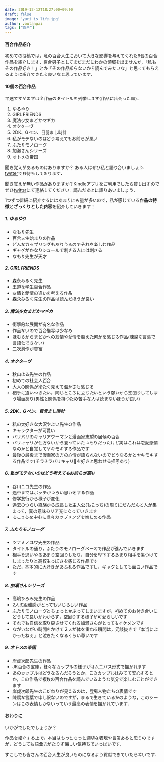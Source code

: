 ```yaml
---
date: 2019-12-12T18:27:00+09:00
draft: false
image: 'yuri_is_life.jpg'
author: youtangai
tags: ["百合"]
---
```


#### 百合作品紹介
初めての投稿では，私の百合人生において大きな影響を与えてくれた9個の百合作品を紹介します．百合男子としてまだまだにわかの領域を出ませんが，「私もその作品好き！」とか「その作品知らないから読んでみたいな」と思ってもらえるように紹介できたら良いなと思っています．

#### 10個の百合作品
早速ですがまずは全作品のタイトルを列挙します(作品に出会った順)．

1. ゆるゆり
1. GIRL FRIENDS
1. 魔法少女まどかマギカ
1. オクターヴ
1. 2DK、Gペン、目覚まし時計
1. 私がモテないのはどう考えてもお前らが悪い
1. ふたりモノローグ
1. 加瀬さんシリーズ
1. オトメの帝国

聞き覚えがあるものはありますか？
ある人はぜひ私と語り合いましょう．[twitter](https://twitter.com/youtangai)でお待ちしております．

聞き覚えが無い作品がありますか？Kindleアプリをご利用でしたら貸し出すのでぜひ[twitter](https://twitter.com/youtangai)にて連絡してください．読んだあとに語りあいましょう．

1つずつ詳細に紹介するにはあまりにも量が多いので，私が感じている**作品の特徴**と**ざっくりとした内容**を紹介していきます！

##### 1. ゆるゆり
- なもり先生
- 百合人生始まりの作品
- どんなカップリングもありうるのでそれを楽しむ作品
- ギャグがかなりシュールで刺さる人には刺さる
- なもり先生が天才
##### 2. GIRL FRIENDS
- 森永みるく先生
- 王道な学生百合作品
- 友情と愛情の違いを考える作品
- 森永みるく先生の作品は読んだほうが良い
##### 3. 魔法少女まどかマギカ
- 衝撃的な展開が有名な作品
- 作品ないので百合描写は少なめ
- ほむらからまどかへの友情や愛情を超えた何かを感じる作品(陳腐な言葉で言語化できない)
- 二次創作が豊富
##### 4. オクターヴ
- 秋山はる先生の作品
- 初めての社会人百合
- 大人の関係が冷たく見えて温かさも感じる
- 相手に追いつきたい，同じところに立ちたいという願いから空回りしてしまう場面あり(男性と関係を持つため苦手な人は読まないほうが良い)
##### 5. 2DK、Gペン、目覚まし時計
- 私の大好きな大沢やよい先生の作品
- キャラクターが可愛い
- バリバリのキャリアウーマンと漫画家志望の居候の百合
- バリキャリが仕方ないから養っていたつもりだったけど実はこれは恋愛感情なのかと自覚してヤキモキする作品です
- 最後の最後まで漫画家の方の心情が語られないのでどうなるかとヤキモキする作品です(チラチラバリキャリを好きと思わせる描写あり)
##### 6. 私がモテないのはどう考えてもお前らが悪い
- 谷川ニコ先生の作品
- 途中まではボッチがつらい思いをする作品
- 修学旅行から様子が変化
- 過去のつらい経験から成長した主人公(もこっち)の周りにだんだんと人が集まって，真の意味のリア充になっていきます
- もこっちを中心に様々カップリングを楽しめる作品
##### 7. ふたりモノローグ
- ツナミノユウ先生の作品
- タイトルの通り，ふたりのモノローグベースで作品が進んでいきます
- 相手を思いやるあまり空回りしたり，自分を卑下するあまり相手を傷つけてしまったりと高校生っぽさを感じる作品です
- ただ，基本的に大好きがあふれる作品ですし，ギャグとしても面白い作品です
##### 8. 加瀬さんシリーズ
- 高嶋ひろみ先生の作品
- 2人の距離感がとってもいじらしい作品
- ふたりモノローグとちょっとかぶってしまいますが，初めてのお付き合いにどうして良いかわからず，空回りする様子が可愛らしいです
- それでも自信を取り戻させてくれる加瀬さんがとってもイケメンです
- ながいながい時間をかけて２人が体を重ねる瞬間は，冗談抜きで「本当によかったねぇ」と泣きたくなるくらい尊いです
##### 9. オトメの帝国
- 岸虎次郎先生の作品
- JK百合の宝庫，様々なカップルの様子がオムニバス形式で描かれます
- あのカップルはどうなるんだろうとか，このカップルはみてて安心するとか，この作品で複数の百合作品を読んでいるような気分で楽しむことができます
- 岸虎次郎先生のこだわりが見えるのは，登場人物たちの表情です
- 陳腐な言葉で申し訳ないのですが，まるで生きているかのような，このシーンはこの表情しかないっていう最高の表情を描かれています．

#### おわりに
いかがでしたでしょうか？

作品を紹介する上で，本当はもっともっと適切な表現や言葉あると思うのですが，どうしても語彙力がたりず悔しい気持ちでいっぱいです．

すこしでも皆さんの百合人生が良いものになるよう貢献できていたら幸いです．